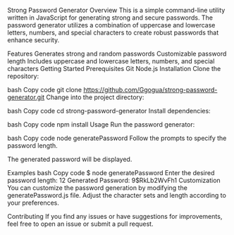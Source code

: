 Strong Password Generator
Overview
This is a simple command-line utility written in JavaScript for generating strong and secure passwords. The password generator utilizes a combination of uppercase and lowercase letters, numbers, and special characters to create robust passwords that enhance security.

Features
Generates strong and random passwords
Customizable password length
Includes uppercase and lowercase letters, numbers, and special characters
Getting Started
Prerequisites
Git
Node.js
Installation
Clone the repository:

bash
Copy code
git clone https://github.com/Ggogua/strong-password-generator.git
Change into the project directory:

bash
Copy code
cd strong-password-generator
Install dependencies:

bash
Copy code
npm install
Usage
Run the password generator:

bash
Copy code
node generatePassword
Follow the prompts to specify the password length.

The generated password will be displayed.

Examples
bash
Copy code
$ node generatePassword
Enter the desired password length: 12
Generated Password: 9$RkLb2WvFh1
Customization
You can customize the password generation by modifying the generatePassword.js file. Adjust the character sets and length according to your preferences.

Contributing
If you find any issues or have suggestions for improvements, feel free to open an issue or submit a pull request.
